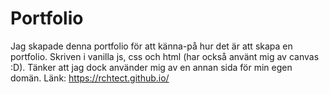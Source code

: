 # Portfolio
Jag skapade denna portfolio för att känna-på hur det är att skapa en portfolio. Skriven i vanilla js, css och html (har också använt mig av canvas :D). Tänker att jag dock använder mig av en annan sida för min egen domän.
Länk: https://rchtect.github.io/
